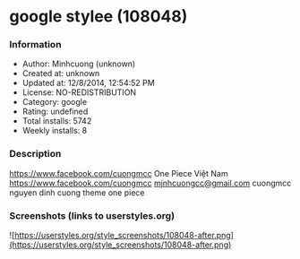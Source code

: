 # google stylee (108048)

### Information
- Author: Minhcuong (unknown)
- Created at: unknown
- Updated at: 12/8/2014, 12:54:52 PM
- License: NO-REDISTRIBUTION
- Category: google
- Rating: undefined
- Total installs: 5742
- Weekly installs: 8


### Description
https://www.facebook.com/cuongmcc
One Piece Việt Nam
https://www.facebook.com/cuongmcc
mjnhcuongcc@gmail.com
cuongmcc
nguyen dinh cuong
theme one piece


### Screenshots (links to userstyles.org)
![https://userstyles.org/style_screenshots/108048-after.png](https://userstyles.org/style_screenshots/108048-after.png)


